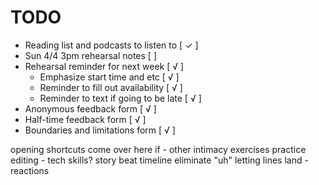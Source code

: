 # TODO

* Reading list and podcasts to listen to [ ✓ ]
* Sun 4/4 3pm rehearsal notes [ ]
* Rehearsal reminder for next week [ √ ]
  * Emphasize start time and etc [ √ ]
  * Reminder to fill out availability [ √ ]
  * Reminder to text if going to be late [ √ ]
* Anonymous feedback form [ √ ]
* Half-time feedback form [ √ ]
* Boundaries and limitations form [ √ ]

opening shortcuts
come over here if - other intimacy exercises
practice editing - tech skills?
story beat timeline
eliminate "uh"
letting lines land - reactions
